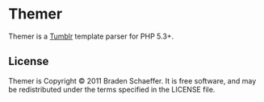 # Themer

Themer is a [Tumblr](http://www.tumblr.com) template parser for PHP 5.3+.

## License

Themer is Copyright © 2011 Braden Schaeffer. It is free software, and may be
redistributed under the terms specified in the LICENSE file.